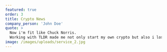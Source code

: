 ```yaml
---
featured: true
order: 3
title: Crypto News
company_person: 'John Doe'
quote: >
  Now i'm fit like Chuck Norris.
  Working with TLDR made me not only start my own crypto but also i lost weight.
image: /images/uploads/service_2.jpg
---
```


